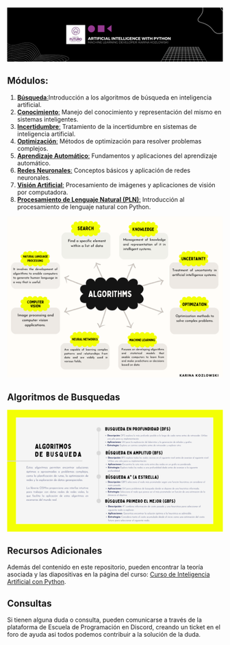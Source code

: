 ![Banner](https://github.com/karinakozlowski/IA_Python/blob/Spanish/Assets/Black%20Technology%20LinkedIn%20Banner%20(2).png)


## Módulos:

1. [**Búsqueda**:](https://github.com/karinakozlowski/IA_Python/blob/Spanish/README.md#algoritmos-de-busquedas)Introducción a los algoritmos de búsqueda en inteligencia artificial.
2. [**Conocimiento**:]() Manejo del conocimiento y representación del mismo en sistemas inteligentes.
3. [**Incertidumbre**:]() Tratamiento de la incertidumbre en sistemas de inteligencia artificial.
4. [**Optimización**:]() Métodos de optimización para resolver problemas complejos.
5. [**Aprendizaje Automático**:]() Fundamentos y aplicaciones del aprendizaje automático.
6. [**Redes Neuronales**:]() Conceptos básicos y aplicación de redes neuronales.
7. [**Visión Artificial**:]() Procesamiento de imágenes y aplicaciones de visión por computadora.
8. [**Procesamiento de Lenguaje Natural (PLN)**:]() Introducción al procesamiento de lenguaje natural con Python.
   
![Banner](https://github.com/karinakozlowski/IA_Python/blob/English/Assets/modulos%20(4).png)

## Algoritmos de Busquedas

![Banner](https://github.com/karinakozlowski/IA_Python/blob/Spanish/Assets/Algoritmo%20(2).png)


## Recursos Adicionales

Además del contenido en este repositorio, pueden encontrar la teoría asociada y las diapositivas en la página del curso: [Curso de Inteligencia Artificial con Python](https://escueladeprogramacion.notion.site/IA-CON-PYTHON-a7d27e06fa89421fa55b08ccbe7c0fba).

## Consultas

Si tienen alguna duda o consulta, pueden comunicarse a través de la plataforma de Escuela de Programación en Discord, creando un ticket en el foro de ayuda asi todos podemos contribuir a la solución de la duda.
